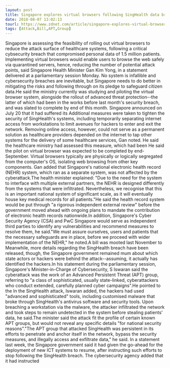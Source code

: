 ```yaml
---
layout: post
title: Singapore explores virtual browsers following SingHealth data breach
date: 2018-08-07 13:02:13
tourl: https://www.zdnet.com/article/singapore-explores-virtual-browsers-following-singhealth-data-breach/
tags: [Attack,Bill,APT,Group]
---
```

Singapore is assessing the feasibility of rolling out virtual browsers to reduce the attack surface of healthcare systems, following a critical cybsecurity breach that compromised personal data of 1.5 million patients. Implementing virtual browsers would enable users to browse the web safely via quarantined servers, hence, reducing the number of potential attack points, said Singapore Health Minister Gan Kim Yong, in a statement delivered at a parliamentary session Monday. No system is infallible and cybersecurity breaches are inevitable, but Singapore needs to do better in mitigating the risks and following through on its pledge to safeguard citizen data.He said the ministry currently was studying and piloting the virtual browser system, alongside the rollout of advanced threat protection--the latter of which had been in the works before last month's security breach, and was slated to complete by end of this month. Singapore announced on July 20 that it had suffered its Additional measures were taken to tighten the security of SingHealth's systems, including temporarily separating internet access from workstations to limit avenues for hackers to enter and exit the network. Removing online access, however, could not serve as a permanent solution as healthcare providers depended on the internet to tap other systems for the delivery of some healthcare services, Gan noted. He said the healthcare ministry had assessed this measure, which had been He said the pilot on virtual browser was expected to be completed by end-September. Virtual browsers typically are physically or logically segregated from the computer's OS, isolating web browsing from other key components. Gan added that Singapore's national electronic health record (NEHR) system, which ran as a separate system, was not affected by the cyberattack.The health minister explained: "Due to the need for the system to interface with multiple external partners, the NEHR is designed differently from the systems that were infiltrated. Nevertheless, we recognise that this is an important national system of significant scale, as it will eventually house key medical records for all patients."He said the health record system would be put through "a rigorous independent external review" before the government moved ahead with ongoing plans to mandate the contribution of electronic health records nationwide.In addition, Singapore's Cyber Security Agency (CSA) and PwC Singapore would serve as independent third parties to identify any vulnerabilities and recommend measures to resolve them, he said."We must assure ourselves, users and patients that the necessary safeguards are in place, before we proceed with wider implementation of the NEHR," he noted.A bill was mooted last November to Meanwhile, more details regarding the SingHealth breach have been released, though, the Singapore government remained mum about which state actors or hackers were behind the attack--assuming, it actually has identified the hackers.In his statement during the parliamentary session, Singapore's Minister-in-Charge of Cybersecurity, S Iswaran said the cyberattack was the work of an Advanced Persistent Threat (APT) group, referring to "a class of sophisticated, usually state-linked, cyberattackers who conduct extended, carefully planned cyber campaigns".He pointed to the In the SingHealth attack, Iswaran added, the hackers had used "advanced and sophisticated" tools, including customised malware that broke through SingHealth's antivirus software and security tools. Upon breaching a workstation via the malware, the attacker infiltrated the network and took steps to remain undetected in the system before stealing patients' data, he said.The minister said the attack fit the profile of certain known APT groups, but would not reveal any specific details "for national security reasons"."The APT group that attacked SingHealth was persistent in its efforts to penetrate and anchor itself in the network, bypass the security measures, and illegally access and exfiltrate data," he said. In a statement last week, the Singapore government said it had given the go-ahead for the deployment of new ICT systems to resume, after instructing such efforts to stop following the SingHealth breach. The cybersecurity agency added that it had instructed 